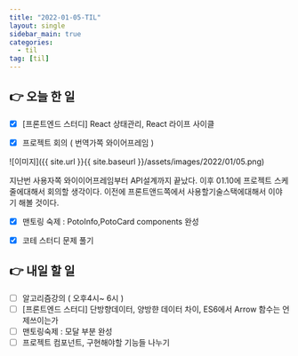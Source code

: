 ```yaml
---
title: "2022-01-05-TIL"
layout: single
sidebar_main: true
categories: 
  - til
tag: [til]
---
```


## 👉 오늘 한 일

- [x]  [프론트엔드 스터디] React 상태관리, React 라이프 사이클
- [x]  프로젝트 회의 ( 번역가쪽 와이어프레임  )

  
![이미지]({{ site.url }}{{ site.baseurl }}/assets/images/2022/01/05.png)
    
  지난번 사용자쪽 와이이어프레임부터 API설계까지 끝났다. 이후 01.10에 프로젝트 스케줄에대해서 회의할 생각이다. 이전에 프론트앤드쪽에서 사용할기술스택에대해서 이야기 해볼 것이다.
    
- [x]  맨토링 숙제 : PotoInfo,PotoCard components 완성
- [x]  코테 스터디 문제 풀기
    
    
## 👉 내일 할 일

- [ ]  알고리즘강의 ( 오후4시~ 6시 )
- [ ]  [프론트엔드 스터디] 단방향데이터, 양방햔 데이터 차이, ES6에서 Arrow 함수는 언제쓰이는가
- [ ]  맨토링숙제 : 모달 부분 완성
- [ ]  프로젝트 컴포넌트, 구현해야할 기능들 나누기

<br /><br /><br /><br />

